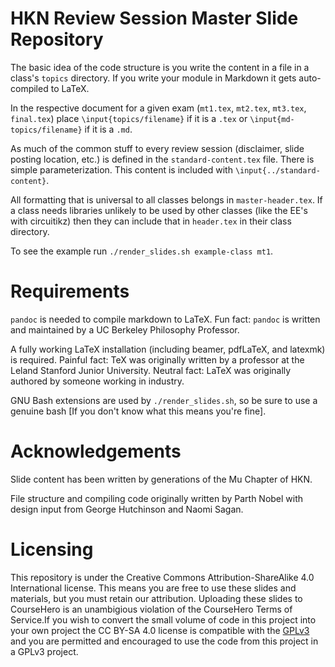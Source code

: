 # HKN Review Session Master Slide Repository

The basic idea of the code structure is you write the content in a file in a class's `topics` directory.
If you write your module in Markdown it gets auto-compiled to LaTeX.

In the respective document for a given exam (`mt1.tex`, `mt2.tex`, `mt3.tex`, `final.tex`) place `\input{topics/filename}` if it is a `.tex` or `\input{md-topics/filename}` if it is a `.md`.

As much of the common stuff to every review session (disclaimer, slide posting location, etc.) is defined in the `standard-content.tex` file. There is simple parameterization. This content is included with `\input{../standard-content}`.

All formatting that is universal to all classes belongs in `master-header.tex`.
If a class needs libraries unlikely to be used by other classes (like the EE's with circuitikz) then they can include that in `header.tex` in their class directory.

To see the example run `./render_slides.sh example-class mt1`.

# Requirements

`pandoc` is needed to compile markdown to LaTeX. Fun fact: `pandoc` is written and maintained by a UC Berkeley Philosophy Professor.

A fully working LaTeX installation (including beamer, pdfLaTeX, and latexmk) is required. Painful fact: TeX was originally written by a professor at the Leland Stanford Junior University. Neutral fact: LaTeX was originally authored by someone working in industry.

GNU Bash extensions are used by `./render_slides.sh`, so be sure to use a genuine bash [If you don't know what this means you're fine].

# Acknowledgements

Slide content has been written by generations of the Mu Chapter of HKN.

File structure and compiling code originally written by Parth Nobel with design input from George Hutchinson and Naomi Sagan.

# Licensing

This repository is under the Creative Commons Attribution-ShareAlike 4.0 International license.
This means you are free to use these slides and materials, but you must retain our attribution.
Uploading these slides to CourseHero is an unambigious violation of the CourseHero Terms of Service.If you wish to convert the small volume of code in this project into your own project the CC BY-SA 4.0 license is compatible with the [GPLv3](https://wiki.creativecommons.org/wiki/ShareAlike_compatibility:_GPLv3) and you are permitted and encouraged to use the code from this project in a GPLv3 project.

